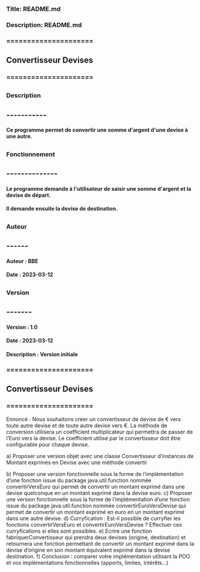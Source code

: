 ### Title: README.md
### Description: README.md
### =====================
## Convertisseur Devises
### =====================
##
### Description
## -----------
#### Ce programme permet de convertir une somme d'argent d'une devise à une autre.
##    
### Fonctionnement
## --------------
#### Le programme demande à l'utilisateur de saisir une somme d'argent et la devise de départ.
#### Il demande ensuite la devise de destination.
##
### Auteur
## ------
#### Auteur : BBE
#### Date : 2023-03-12
##
### Version
## -------
#### Version : 1.0
#### Date : 2023-03-12
#### Description : Version initiale


### =====================
## Convertisseur Devises
### =====================
Ennoncé :
Nous souhaitons créer un convertisseur de devise de € vers toute autre devise et de toute autre devise vers €.
La méthode de conversion utilisera un coefficient multiplicateur qui permettra de passer de l’Euro vers la devise. 
Le coefficient utilisé par le convertisseur doit être configurable pour chaque devise.

a) Proposer une version objet avec une classe Convertisseur d’instances de Montant exprimés en Devise avec une méthode convertir

b) Proposer une version fonctionnelle sous la forme de l’implémentation d’une fonction issue du package java.util.function nommée convertirVersEuro qui permet de convertir un montant exprimé dans une devise quelconque en un montant exprimé dans la devise euro.
c) Proposer une version fonctionnelle sous la forme de l’implémentation d’une fonction issue du package java.util.function nommée convertirEuroVersDevise qui permet de convertir un montant exprimé en euro en un montant exprimé dans une autre devise.
d) Curryfication : Est-il possible de curryfier les fonctions convertirVersEuro et convertirEuroVersDevise ? Effectuer ces curryfications si elles sont possibles.
e) Ecrire une fonction fabriquerConvertisseur qui prendra deux devises (origine, destination) et retournera une fonction permettant de convertir un montant exprimé dans la devise d’origine en son montant équivalent exprimé dans la devise destination.
f) Conclusion : comparer votre implémentation utilisant la POO et vos implémentations fonctionnelles (apports, limites, intérêts...)
